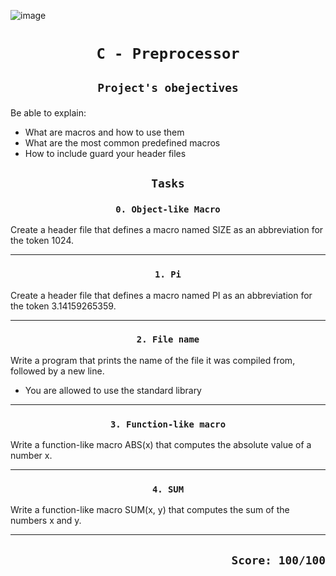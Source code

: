 ![image](https://media.geeksforgeeks.org/wp-content/cdn-uploads/Preprocessor-In-C.png)

# <p align=center>`C - Preprocessor`</p>
## <p align=center> `Project's obejectives` </p>
Be able to explain:
- What are macros and how to use them
- What are the most common predefined macros
- How to include guard your header files


## <p align=center>`Tasks`</p>
### <p align=center>`0. Object-like Macro`</p>
Create a header file that defines a macro named SIZE as an abbreviation for the token 1024.

----------------------------------------------------------------------
### <p align=center>`1. Pi`</p>
Create a header file that defines a macro named PI as an abbreviation for the token 3.14159265359.

----------------------------------------------------------------------
### <p align=center>`2. File name`</p>
Write a program that prints the name of the file it was compiled from, followed by a new line.

- You are allowed to use the standard library
----------------------------------------------------------------------
### <p align=center>`3. Function-like macro`</p>
Write a function-like macro ABS(x) that computes the absolute value of a number x.

----------------------------------------------------------------------
### <p align=center>`4. SUM`</p>
Write a function-like macro SUM(x, y) that computes the sum of the numbers x and y.

----------------------------------------------------------------------



## <p align=right>`Score: 100/100`</p>
